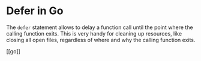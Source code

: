 # Defer in Go

The `defer` statement allows to delay a function call until the point where the calling function exits. This is very handy for cleaning up resources, like closing all open files, regardless of where and why the calling function exits.

[[go]]